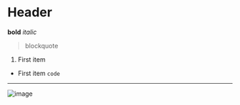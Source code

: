 # Header
**bold**
*italic*
> blockquote
1. First item
- First item
`code`
---
![image](https://github.com/stevexserrano/Design-6/assets/116859332/e26ecf91-35df-4ee7-b58e-ac94cb958c47)
